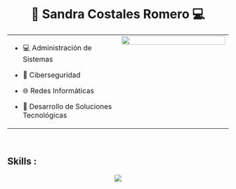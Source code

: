  <h1 align="center"> 📱 Sandra Costales Romero 💻</h1>


<table><tr><td valign="top" width="50%">

- 💻 Administración de Sistemas

- 🔐 Ciberseguridad

- 🌐 Redes Informáticas

- 🚀 Desarrollo de Soluciones Tecnológicas


</td><td valign="top" width="50%">
<div align="center">
<img src="https://media.giphy.com/media/v1.Y2lkPTc5MGI3NjExeDgzMmtzamtpeTB6cmF3aHZ2NmNyM3JyYzlhcG5uaHRjd3JuNTJ4cyZlcD12MV9pbnRlcm5hbF9naWZfYnlfaWQmY3Q9Zw/oYQ9HRm5Mo7VXeMNVR/giphy.gif" align="center" style="width: 100%" />
</div>

</td></tr></table>  
<br/>

<h2> Skills :</h2>


<p align="center">
  <a href="https://skillicons.dev">
    <img src="https://skillicons.dev/icons?i=git,kubernetes,docker,ansible,aws,bash,debian,elasticsearch,gitlab,grafana,html,js,kali,kubernetes,linux,md,mysql,netlify,nginx,powershell,prometheus,py,raspberrypi,ubuntu,vscode,  " />
  </a>
</p>






